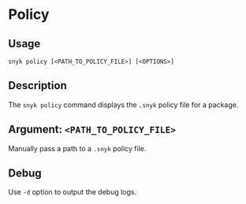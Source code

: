 # Policy

## Usage

`snyk policy [<PATH_TO_POLICY_FILE>] [<OPTIONS>]`

## Description

The `snyk policy` command displays the `.snyk` policy file for a package.

## Argument: `<PATH_TO_POLICY_FILE>`

Manually pass a path to a `.snyk` policy file.

## Debug

Use `-d` option to output the debug logs.
